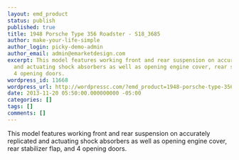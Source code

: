 ```yaml
---
layout: emd_product
status: publish
published: true
title: 1948 Porsche Type 356 Roadster - S18_3685
author: make-your-life-simple
author_login: picky-demo-admin
author_email: admin@emarketdesign.com
excerpt: This model features working front and rear suspension on accurately replicated
  and actuating shock absorbers as well as opening engine cover, rear stabilizer flap,  and
  4 opening doors.
wordpress_id: 11668
wordpress_url: http://wordpressc.com/?emd_product=1948-porsche-type-356-roadster
date: 2013-11-20 05:50:00.000000000 -05:00
categories: []
tags: []
comments: []
---
```

This model features working front and rear suspension on accurately replicated and actuating shock absorbers as well as opening engine cover, rear stabilizer flap,  and 4 opening doors.
